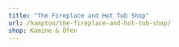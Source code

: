 ```yaml
---
title: "The Fireplace and Hot Tub Shop"
url: /hampton/the-fireplace-and-hot-tub-shop/
shop: Kamine & Öfen
---
```


